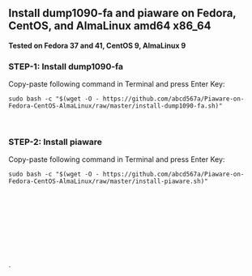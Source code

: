 ## Install dump1090-fa and piaware on Fedora, CentOS, and AlmaLinux amd64 x86_64
**Tested on Fedora 37 and 41, CentOS 9, AlmaLinux 9** </br> 

### STEP-1: Install dump1090-fa 
Copy-paste following command in Terminal and press Enter Key: </br>

```
sudo bash -c "$(wget -O - https://github.com/abcd567a/Piaware-on-Fedora-CentOS-AlmaLinux/raw/master/install-dump1090-fa.sh)"

``` 

</br>

### STEP-2: Install piaware
Copy-paste following command in Terminal and press Enter Key: </br>

```
sudo bash -c "$(wget -O - https://github.com/abcd567a/Piaware-on-Fedora-CentOS-AlmaLinux/raw/master/install-piaware.sh)"  

``` 
</br></br>

<br></br>

</br></br>



` 

